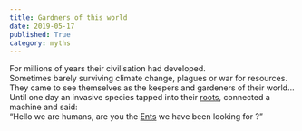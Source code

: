 ```yaml
---
title: Gardners of this world
date: 2019-05-17
published: True
category: myths
---
```

For millions of years their civilisation had developed.    
Sometimes barely surviving climate change, plagues or war for resources.    
They came to see themselves as the keepers and gardeners of their world...    
Until one day an invasive species tapped into their [roots](https://www.ncbi.nlm.nih.gov/pmc/articles/PMC2819436/), connected a machine and said:    
“Hello we are humans, are you the [Ents](https://en.wikipedia.org/wiki/Ent) we have been looking for ?”

